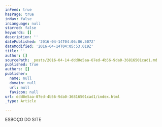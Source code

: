 ```yaml
---
inFeed: true
hasPage: true
inNav: false
inLanguage: null
starred: false
keywords: []
description: ''
datePublished: '2016-04-14T04:06:06.507Z'
dateModified: '2016-04-14T04:05:53.019Z'
title: ''
author: []
sourcePath: _posts/2016-04-14-ddd0e5aa-07ed-4b56-9da0-36816501cad1.md
published: true
authors: []
publisher:
  name: null
  domain: null
  url: null
  favicon: null
url: ddd0e5aa-07ed-4b56-9da0-36816501cad1/index.html
_type: Article

---
```

ESBOÇO DO SITE